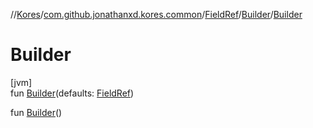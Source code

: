 //[Kores](../../../../index.md)/[com.github.jonathanxd.kores.common](../../index.md)/[FieldRef](../index.md)/[Builder](index.md)/[Builder](-builder.md)

# Builder

[jvm]\
fun [Builder](-builder.md)(defaults: [FieldRef](../index.md))

fun [Builder](-builder.md)()

